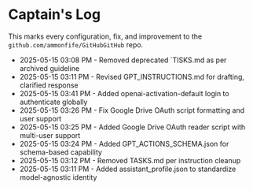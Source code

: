 # Captain's Log

This marks every configuration, fix, and improvement to the `github.com/ammonfife/GitHubGitHub` repo.

- 2025-05-15 03:08 PM - Removed deprecated `TISKS.md as per archived guideline
- 2025-05-15 03:11 PM - Revised GPT_INSTRUCTIONS.md for drafting, clarified response
- 2025-05-15 03:41 PM - Added openai-activation-default login to authenticate globally
- 2025-05-15 03:26 PM - Fix Google Drive OAuth script formatting and user support
- 2025-05-15 03:25 PM - Added Google Drive OAuth reader script with multi-user support
- 2025-05-15 03:24 PM - Added GPT_ACTIONS_SCHEMA.json for schema-based capability
- 2025-05-15 03:12 PM - Removed TASKS.md  per instruction cleanup
- 2025-05-15 03:11 PM - Added assistant_profile.json to standardize model-agnostic identity
